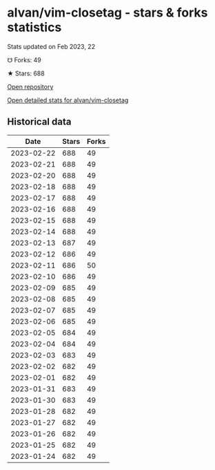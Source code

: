# alvan/vim-closetag - stars & forks statistics

Stats updated on Feb 2023, 22

☋ Forks: 49

★ Stars: 688

[Open repository](https://github.com/alvan/vim-closetag)

[Open detailed stats for alvan/vim-closetag](https://reviewgithub.com/rep/alvan/vim-closetag)

## Historical data
| Date | Stars | Forks |
|------|-------|-------|
| 2023-02-22 | 688 | 49 | 
| 2023-02-21 | 688 | 49 | 
| 2023-02-20 | 688 | 49 | 
| 2023-02-18 | 688 | 49 | 
| 2023-02-17 | 688 | 49 | 
| 2023-02-16 | 688 | 49 | 
| 2023-02-15 | 688 | 49 | 
| 2023-02-14 | 688 | 49 | 
| 2023-02-13 | 687 | 49 | 
| 2023-02-12 | 686 | 49 | 
| 2023-02-11 | 686 | 50 | 
| 2023-02-10 | 686 | 49 | 
| 2023-02-09 | 685 | 49 | 
| 2023-02-08 | 685 | 49 | 
| 2023-02-07 | 685 | 49 | 
| 2023-02-06 | 685 | 49 | 
| 2023-02-05 | 684 | 49 | 
| 2023-02-04 | 684 | 49 | 
| 2023-02-03 | 683 | 49 | 
| 2023-02-02 | 682 | 49 | 
| 2023-02-01 | 682 | 49 | 
| 2023-01-31 | 683 | 49 | 
| 2023-01-30 | 683 | 49 | 
| 2023-01-28 | 682 | 49 | 
| 2023-01-27 | 682 | 49 | 
| 2023-01-26 | 682 | 49 | 
| 2023-01-25 | 682 | 49 | 
| 2023-01-24 | 682 | 49 | 


